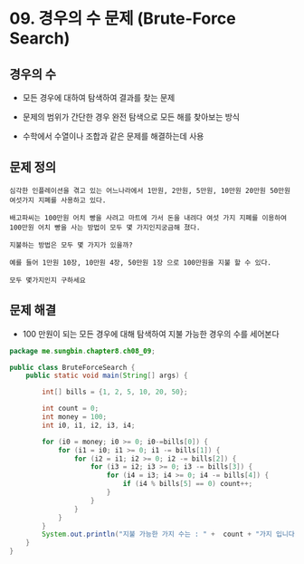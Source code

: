 # 09. 경우의 수 문제 (Brute-Force Search)

## 경우의 수

- 모든 경우에 대하여 탐색하여 결과를 찾는 문제

- 문제의 범위가 간단한 경우 완전 탐색으로 모든 해를 찾아보는 방식

- 수학에서 수열이나 조합과 같은 문제를 해결하는데 사용


## 문제 정의

    심각한 인플레이션을 겪고 있는 어느나라에서 1만원, 2만원, 5만원, 10만원 20만원 50만원 여섯가지 지폐를 사용하고 있다. 
    
    배고파씨는 100만원 어치 빵을 사려고 마트에 가서 돈을 내려다 여섯 가지 지폐를 이용하여 100만원 어치 빵을 사는 방법이 모두 몇 가지인지궁금해 졌다. 
    
    지불하는 방법은 모두 몇 가지가 있을까?

    예를 들어 1만원 10장, 10만원 4장, 50만원 1장 으로 100만원을 지불 할 수 있다.

    모두 몇가지인지 구하세요


## 문제 해결

- 100 만원이 되는 모든 경우에 대해 탐색하여 지불 가능한 경우의 수를 세어본다

``` java
package me.sungbin.chapter8.ch08_09;

public class BruteForceSearch {
    public static void main(String[] args) {

        int[] bills = {1, 2, 5, 10, 20, 50};

        int count = 0;
        int money = 100;
        int i0, i1, i2, i3, i4;

        for (i0 = money; i0 >= 0; i0-=bills[0]) {
            for (i1 = i0; i1 >= 0; i1 -= bills[1]) {
                for (i2 = i1; i2 >= 0; i2 -= bills[2]) {
                    for (i3 = i2; i3 >= 0; i3 -= bills[3]) {
                        for (i4 = i3; i4 >= 0; i4 -= bills[4]) {
                            if (i4 % bills[5] == 0) count++;
                        }
                    }
                }
            }
        }
        System.out.println("지불 가능한 가지 수는 : " +  count + "가지 입니다.");
    }
}

```

